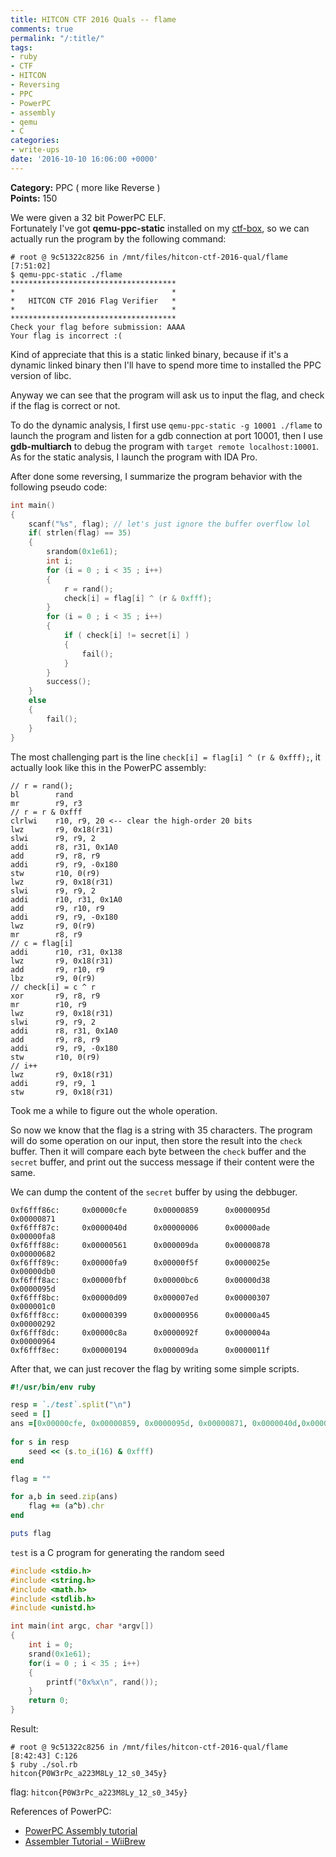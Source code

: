 ```yaml
---
title: HITCON CTF 2016 Quals -- flame
comments: true
permalink: "/:title/"
tags:
- ruby
- CTF
- HITCON
- Reversing
- PPC
- PowerPC
- assembly
- qemu
- C
categories:
- write-ups
date: '2016-10-10 16:06:00 +0000'
---
```


**Category:** PPC ( more like Reverse )  
**Points:** 150

<!-- more -->  

We were given a 32 bit PowerPC ELF.  
Fortunately I've got **qemu-ppc-static** installed on my [ctf-box](https://github.com/bruce30262/ctf-box), so we can actually run the program by the following command:  
```
# root @ 9c51322c8256 in /mnt/files/hitcon-ctf-2016-qual/flame [7:51:02] 
$ qemu-ppc-static ./flame
*************************************
*                                   *
*   HITCON CTF 2016 Flag Verifier   *
*                                   *
*************************************
Check your flag before submission: AAAA
Your flag is incorrect :(
```

Kind of appreciate that this is a static linked binary, because if it's a dynamic linked binary then I'll have to spend more time to installed the PPC version of libc.  
  
Anyway we can see that the program will ask us to input the flag, and check if the flag is correct or not.

To do the dynamic analysis, I first use `qemu-ppc-static -g 10001 ./flame` to launch the program and listen for a gdb connection at port 10001, then I use **gdb-multiarch** to debug the program with `target remote localhost:10001`. As for the static analysis, I launch the program with IDA Pro.

After done some reversing, I summarize the program behavior with the following pseudo code:  
```c
int main()
{
    scanf("%s", flag); // let's just ignore the buffer overflow lol
    if( strlen(flag) == 35)
    {
        srandom(0x1e61);
        int i;
        for (i = 0 ; i < 35 ; i++)
        {
            r = rand();
            check[i] = flag[i] ^ (r & 0xfff);
        }
        for (i = 0 ; i < 35 ; i++)
        {
            if ( check[i] != secret[i] )
            {
                fail();
            }
        }
        success();
    }
    else
    {
        fail();
    }
}
```

The most challenging part is the line `check[i] = flag[i] ^ (r & 0xfff);`, it actually look like this in the PowerPC assembly: 

```
// r = rand();
bl        rand
mr        r9, r3
// r = r & 0xfff
clrlwi    r10, r9, 20 <-- clear the high-order 20 bits
lwz       r9, 0x18(r31)
slwi      r9, r9, 2
addi      r8, r31, 0x1A0
add       r9, r8, r9
addi      r9, r9, -0x180
stw       r10, 0(r9)
lwz       r9, 0x18(r31)
slwi      r9, r9, 2
addi      r10, r31, 0x1A0
add       r9, r10, r9
addi      r9, r9, -0x180
lwz       r9, 0(r9)
mr        r8, r9
// c = flag[i]
addi      r10, r31, 0x138
lwz       r9, 0x18(r31)
add       r9, r10, r9
lbz       r9, 0(r9)
// check[i] = c ^ r
xor       r9, r8, r9
mr        r10, r9
lwz       r9, 0x18(r31)
slwi      r9, r9, 2
addi      r8, r31, 0x1A0
add       r9, r8, r9
addi      r9, r9, -0x180
stw       r10, 0(r9)
// i++
lwz       r9, 0x18(r31)
addi      r9, r9, 1
stw       r9, 0x18(r31)
```

Took me a while to figure out the whole operation.  

So now we know that the flag is a string with 35 characters. The program will do some operation on our input, then store the result into the `check` buffer. Then it will compare each byte between the `check` buffer and the `secret` buffer, and print out the success message if their content were the same. 

We can dump the content of the `secret` buffer by using the debbuger. 

```
0xf6fff86c:     0x00000cfe      0x00000859      0x0000095d      0x00000871
0xf6fff87c:     0x0000040d      0x00000006      0x00000ade      0x00000fa8
0xf6fff88c:     0x00000561      0x000009da      0x00000878      0x00000682
0xf6fff89c:     0x00000fa9      0x00000f5f      0x0000025e      0x00000db0
0xf6fff8ac:     0x00000fbf      0x00000bc6      0x00000d38      0x0000095d
0xf6fff8bc:     0x00000d09      0x000007ed      0x00000307      0x000001c0
0xf6fff8cc:     0x00000399      0x00000956      0x00000a45      0x00000292
0xf6fff8dc:     0x00000c8a      0x0000092f      0x0000004a      0x00000964
0xf6fff8ec:     0x00000194      0x000009da      0x0000011f      
```


After that, we can just recover the flag by writing some simple scripts.  
```ruby
#!/usr/bin/env ruby

resp = `./test`.split("\n")
seed = []
ans =[0x00000cfe, 0x00000859, 0x0000095d, 0x00000871, 0x0000040d,0x00000006,0x00000ade, 0x00000fa8, 0x00000561,  0x000009da , 0x00000878, 0x00000682, 0x00000fa9 , 0x00000f5f, 0x0000025e, 0x00000db0, 0x00000fbf, 0x00000bc6 , 0x00000d38 , 0x0000095d, 0x00000d09, 0x000007ed , 0x00000307, 0x000001c0, 0x00000399, 0x00000956 , 0x00000a45 , 0x00000292, 0x00000c8a,0x0000092f , 0x0000004a , 0x00000964, 0x00000194,  0x000009da, 0x0000011f]
 
for s in resp
    seed << (s.to_i(16) & 0xfff)
end

flag = ""

for a,b in seed.zip(ans)
    flag += (a^b).chr
end

puts flag

```

`test` is a C program for generating the random seed  
```c
#include <stdio.h>
#include <string.h>
#include <math.h>
#include <stdlib.h>
#include <unistd.h>

int main(int argc, char *argv[])
{
    int i = 0;
    srand(0x1e61);
    for(i = 0 ; i < 35 ; i++)
    {
        printf("0x%x\n", rand());
    }
    return 0;
}
```

Result:  
```
# root @ 9c51322c8256 in /mnt/files/hitcon-ctf-2016-qual/flame [8:42:43] C:126
$ ruby ./sol.rb 
hitcon{P0W3rPc_a223M8Ly_12_s0_345y}
```
  
flag: `hitcon{P0W3rPc_a223M8Ly_12_s0_345y}`

  
  

References of PowerPC:
* [PowerPC Assembly tutorial](http://www.csd.uwo.ca/~mburrel/stuff/ppc-asm.html)
* [Assembler Tutorial - WiiBrew](http://wiibrew.org/wiki/Assembler_Tutorial)
